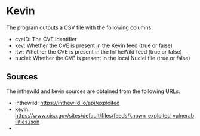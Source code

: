# Kevin
The program outputs a CSV file with the following columns:

- cveID: The CVE identifier
- kev: Whether the CVE is present in the Kevin feed (true or false)
- itw: Whether the CVE is present in the InTheWild feed (true or false)
- nuclei: Whether the CVE is present in the local Nuclei file (true or false)

## Sources
The inthewild and kevin sources are obtained from the following URLs: 

- inthewild: https://inthewild.io/api/exploited
- kevin: https://www.cisa.gov/sites/default/files/feeds/known_exploited_vulnerabilities.json
- 